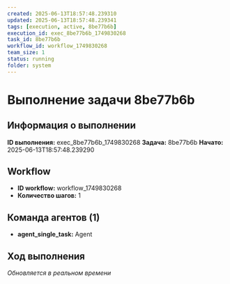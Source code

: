 ```yaml
---
created: 2025-06-13T18:57:48.239310
updated: 2025-06-13T18:57:48.239341
tags: [execution, active, 8be77b6b]
execution_id: exec_8be77b6b_1749830268
task_id: 8be77b6b
workflow_id: workflow_1749830268
team_size: 1
status: running
folder: system
---
```


# Выполнение задачи 8be77b6b

## Информация о выполнении

**ID выполнения:** exec_8be77b6b_1749830268
**Задача:** 8be77b6b
**Начато:** 2025-06-13T18:57:48.239290

## Workflow
- **ID workflow:** workflow_1749830268
- **Количество шагов:** 1

## Команда агентов (1)
- **agent_single_task:** Agent

## Ход выполнения
*Обновляется в реальном времени*

